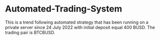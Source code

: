 # Automated-Trading-System

This is a trend following automated strategy that has been running on a private server since 24 July 2022 with initial deposit equal 400 BUSD. The trading pair is BTCBUSD.